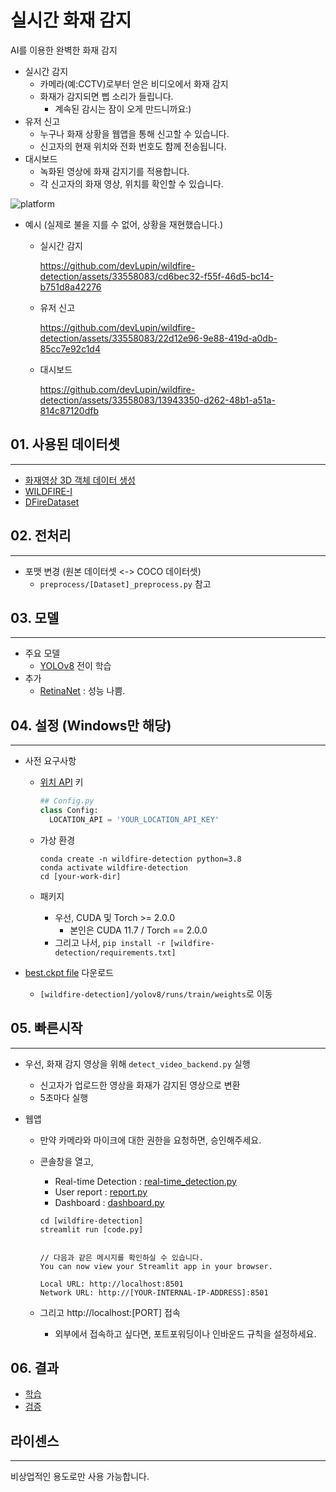 # 실시간 화재 감지

AI를 이용한 완벽한 화재 감지

- 실시간 감지
  - 카메라(예:CCTV)로부터 얻은 비디오에서 화재 감지
  - 화재가 감지되면 삡 소리가 들립니다.
    - 계속된 감시는 잠이 오게 만드니까요:)
- 유저 신고
  - 누구나 화재 상황을 웹앱을 통해 신고할 수 있습니다.
  - 신고자의 현재 위치와 전화 번호도 함께 전송됩니다.
- 대시보드
  - 녹화된 영상에 화재 감지기를 적용합니다.
  - 각 신고자의 화재 영상, 위치를 확인할 수 있습니다.

![platform](https://user-images.githubusercontent.com/33558083/260911667-3f33d2bc-0fe2-4ff3-9855-b1ce2437ff18.png)

- 예시 (실제로 불을 지를 수 없어, 상황을 재현했습니다.)
  - 실시간 감지

    https://github.com/devLupin/wildfire-detection/assets/33558083/cd6bec32-f55f-46d5-bc14-b751d8a42276

  - 유저 신고

    https://github.com/devLupin/wildfire-detection/assets/33558083/22d12e96-9e88-419d-a0db-85cc7e92c1d4

  - 대시보드

    https://github.com/devLupin/wildfire-detection/assets/33558083/13943350-d262-48b1-a51a-814c87120dfb

 

## 01. 사용된 데이터셋
<hr>
 
- [화재영상 3D 객체 데이터 생성](https://aihub.or.kr/aihubdata/data/view.do?currMenu=&topMenu=&aihubDataSe=realm&dataSetSn=71472)
- [WILDFIRE-I](https://data.mendeley.com/datasets/9kz5pfw4xm/3)
- [DFireDataset](https://github.com/gaiasd/DFireDataset)

## 02. 전처리
<hr>

- 포맷 변경 (원본 데이터셋 <-> COCO 데이터셋)
  - `preprocess/[Dataset]_preprocess.py` 참고

## 03. 모델
<hr>

- 주요 모델
  - [YOLOv8](https://github.com/ultralytics/ultralytics) 전이 학습
- 추가
  - [RetinaNet](https://arxiv.org/abs/1708.02002) : 성능 나쁨.

## 04. 설정 (Windows만 해당)
<hr>

- 사전 요구사항
  - [위치 API](https://ipstack.com/) 키
    
    ```python
    ## Config.py
    class Config:
      LOCATION_API = 'YOUR_LOCATION_API_KEY'
    ```

  - 가상 환경
    
    ```shell
    conda create -n wildfire-detection python=3.8
    conda activate wildfire-detection
    cd [your-work-dir]
    ```

  - 패키지
    - 우선, CUDA 및 Torch >= 2.0.0
      - 본인은 CUDA 11.7 / Torch == 2.0.0
    - 그리고 나서, `pip install -r [wildfire-detection/requirements.txt]`

- [best.ckpt file](https://drive.google.com/file/d/1VCHBUoSWpHvnYKxJ00bxzmAUKgenF3DZ/view?usp=drive_link) 다운로드
  - `[wildfire-detection]/yolov8/runs/train/weights`로 이동


## 05. 빠른시작
<hr>

- 우선, 화재 감지 영상을 위해 `detect_video_backend.py` 실행
  - 신고자가 업로드한 영상을 화재가 감지된 영상으로 변환
  - 5초마다 실행

- 웹앱
  - 만약 카메라와 마이크에 대한 권한을 요청하면, 승인해주세요.
  - 콘솔창을 열고,
    - Real-time Detection : [real-time_detection.py](real-time_detection.py)
    - User report : [report.py](report.py)
    - Dashboard : [dashboard.py](dashboard.py)

    ```shell
    cd [wildfire-detection]
    streamlit run [code.py]


    // 다음과 같은 메시지를 확인하실 수 있습니다.
    You can now view your Streamlit app in your browser.

    Local URL: http://localhost:8501
    Network URL: http://[YOUR-INTERNAL-IP-ADDRESS]:8501
    ```

  - 그리고 http://localhost:[PORT] 접속
    - 외부에서 접속하고 싶다면, 포트포워딩이나 인바운드 규칙을 설정하세요.

## 06. 결과

- [학습](yolov8/runs3/train/)
- [검증](yolov8/runs3/val/)

## 라이센스
<hr>

비상업적인 용도로만 사용 가능합니다.
